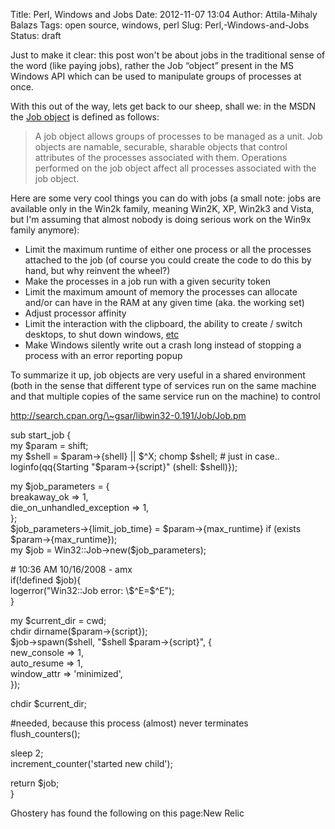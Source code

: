 Title: Perl, Windows and Jobs
Date: 2012-11-07 13:04
Author: Attila-Mihaly Balazs
Tags: open source, windows, perl
Slug: Perl,-Windows-and-Jobs
Status: draft

Just to make it clear: this post won't be about jobs in the traditional
sense of the word (like paying jobs), rather the Job “object” present in
the MS Windows API which can be used to manipulate groups of processes
at once.

With this out of the way, lets get back to our sheep, shall we: in the
MSDN the [Job
object](http://msdn2.microsoft.com/en-us/library/ms684841.aspx) is
defined as follows:

> A job object allows groups of processes to be managed as a unit. Job
> objects are namable, securable, sharable objects that control
> attributes of the processes associated with them. Operations performed
> on the job object affect all processes associated with the job object.

Here are some very cool things you can do with jobs (a small note: jobs
are available only in the Win2k family, meaning Win2K, XP, Win2k3 and
Vista, but I'm assuming that almost nobody is doing serious work on the
Win9x family anymore):

-   Limit the maximum runtime of either one process or all the processes
    attached to the job (of course you could create the code to do this
    by hand, but why reinvent the wheel?)
-   Make the processes in a job run with a given security token
-   Limit the maximum amount of memory the processes can allocate and/or
    can have in the RAM at any given time (aka. the working set)
-   Adjust processor affinity
-   Limit the interaction with the clipboard, the ability to create /
    switch desktops, to shut down windows,
    [etc](http://msdn2.microsoft.com/en-us/library/ms684152.aspx)
-   Make Windows silently write out a crash long instead of stopping a
    process with an error reporting popup

To summarize it up, job objects are very useful in a shared environment
(both in the sense that different type of services run on the same
machine and that multiple copies of the same service run on the machine)
to control

http://search.cpan.org/\~gsar/libwin32-0.191/Job/Job.pm

sub start\_job {  
my \$param = shift;  
my \$shell = \$param-\>{shell} || \$\^X; chomp \$shell; \# just in
case..  
loginfo(qq{Starting "\$param-\>{script}" (shell: \$shell)});

my \$job\_parameters = {  
breakaway\_ok =\> 1,  
die\_on\_unhandled\_exception =\> 1,  
};  
\$job\_parameters-\>{limit\_job\_time} = \$param-\>{max\_runtime} if
(exists \$param-\>{max\_runtime});  
my \$job = Win32::Job-\>new(\$job\_parameters);

\# 10:36 AM 10/16/2008 - amx  
if(!defined \$job){  
logerror("Win32::Job error: \\\$\^E=\$\^E");  
}

my \$current\_dir = cwd;  
chdir dirname(\$param-\>{script});  
\$job-\>spawn(\$shell, "\$shell \$param-\>{script}", {  
new\_console =\> 1,  
auto\_resume =\> 1,  
window\_attr =\> 'minimized',  
});

chdir \$current\_dir;

\#needed, because this process (almost) never terminates  
flush\_counters();

sleep 2;  
increment\_counter('started new child');

return \$job;  
}

Ghostery has found the following on this page:New Relic
